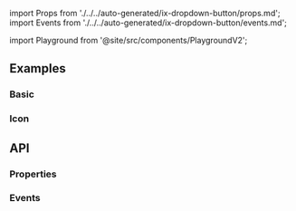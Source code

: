 import Props from './../../auto-generated/ix-dropdown-button/props.md';
import Events from './../../auto-generated/ix-dropdown-button/events.md';

import Playground from '@site/src/components/PlaygroundV2';

## Examples

### Basic 

<Playground
  name="dropdown-button" 
  height="16rem"
  examplesByName>
</Playground>

### Icon

<Playground
  name="dropdown-button-icon" 
  eight="16rem"
  examplesByName>
</Playground>

## API

### Properties

<Props />

### Events

<Events />

